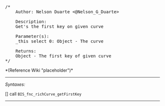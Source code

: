 <pre>/*
	Author: Nelson Duarte <@Nelson_G_Duarte>

	Description:
	Get's the first key on given curve

	Parameter(s):
	_this select 0: Object - The curve

	Returns:
	Object - The first key of given curve
*/</pre>*(Reference Wiki "placeholder")*<!-- Remove this after fill-in -->


---
*Syntaxes:*

[] call `BIS_fnc_richCurve_getFirstKey`

---
